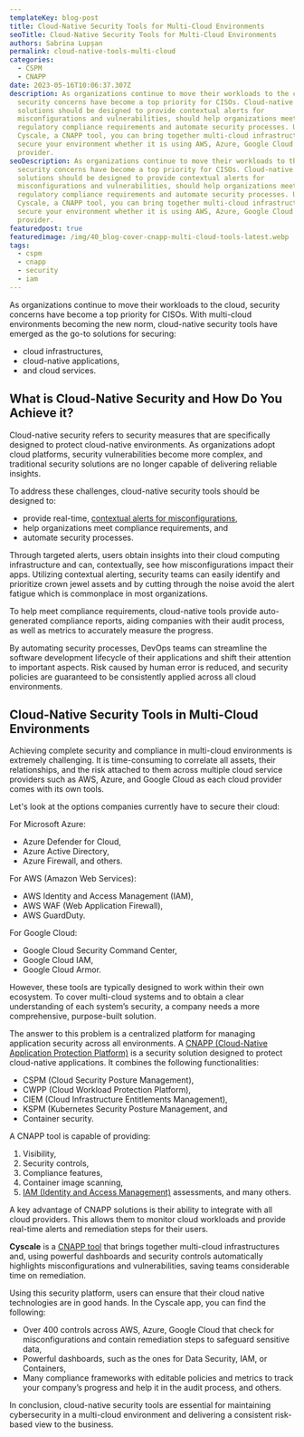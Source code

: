```yaml
---
templateKey: blog-post
title: Cloud-Native Security Tools for Multi-Cloud Environments
seoTitle: Cloud-Native Security Tools for Multi-Cloud Environments
authors: Sabrina Lupșan
permalink: cloud-native-tools-multi-cloud
categories:
  - CSPM
  - CNAPP
date: 2023-05-16T10:06:37.307Z
description: As organizations continue to move their workloads to the cloud,
  security concerns have become a top priority for CISOs. Cloud-native security
  solutions should be designed to provide contextual alerts for
  misconfigurations and vulnerabilities, should help organizations meet
  regulatory compliance requirements and automate security processes. Using
  Cyscale, a CNAPP tool, you can bring together multi-cloud infrastructures and
  secure your environment whether it is using AWS, Azure, Google Cloud or more than one
  provider.
seoDescription: As organizations continue to move their workloads to the cloud,
  security concerns have become a top priority for CISOs. Cloud-native security
  solutions should be designed to provide contextual alerts for
  misconfigurations and vulnerabilities, should help organizations meet
  regulatory compliance requirements and automate security processes. Using
  Cyscale, a CNAPP tool, you can bring together multi-cloud infrastructures and
  secure your environment whether it is using AWS, Azure, Google Cloud or more than one
  provider.
featuredpost: true
featuredimage: /img/40_blog-cover-cnapp-multi-cloud-tools-latest.webp
tags:
  - cspm
  - cnapp
  - security
  - iam
---
```

As organizations continue to move their workloads to the cloud, security concerns have become a top priority for CISOs. With multi-cloud environments becoming the new norm, cloud-native security tools have emerged as the go-to solutions for securing: 

* cloud infrastructures,  
* cloud-native applications,  
* and cloud services. 

## What is Cloud-Native Security and How Do You Achieve it? 

Cloud-native security refers to security measures that are specifically designed to protect cloud-native environments. As organizations adopt cloud platforms, security vulnerabilities become more complex, and traditional security solutions are no longer capable of delivering reliable insights.  

To address these challenges, cloud-native security tools should be designed to: 

* provide real-time, [contextual alerts for misconfigurations](https://cyscale.com/blog/prevent-alert-fatigue/),  
* help organizations meet compliance requirements, and 
* automate security processes. 

Through targeted alerts, users obtain insights into their cloud computing infrastructure and can, contextually, see how misconfigurations impact their apps. Utilizing contextual alerting, security teams can easily identify and prioritize crown jewel assets and by cutting through the noise avoid the alert fatigue which is commonplace in most organizations. 

To help meet compliance requirements, cloud-native tools provide auto-generated compliance reports, aiding companies with their audit process, as well as metrics to accurately measure the progress.  

By automating security processes, DevOps teams can streamline the software development lifecycle of their applications and shift their attention to important aspects. Risk caused by human error is reduced, and security policies are guaranteed to be consistently applied across all cloud environments. 

## Cloud-Native Security Tools in Multi-Cloud Environments 

Achieving complete security and compliance in multi-cloud environments is extremely challenging. It is time-consuming to correlate all assets, their relationships, and the risk attached to them across multiple cloud service providers such as AWS, Azure, and Google Cloud as each cloud provider comes with its own tools.  

Let's look at the options companies currently have to secure their cloud: 

For Microsoft Azure: 

* Azure Defender for Cloud,  
* Azure Active Directory,  
* Azure Firewall, and others. 

For AWS (Amazon Web Services): 

* AWS Identity and Access Management (IAM), 
* AWS WAF (Web Application Firewall), 
* AWS GuardDuty. 

For Google Cloud: 

* Google Cloud Security Command Center, 
* Google Cloud IAM, 
* Google Cloud Armor. 

However, these tools are typically designed to work within their own ecosystem. To cover multi-cloud systems and to obtain a clear understanding of each system’s security, a company needs a more comprehensive, purpose-built solution. 

The answer to this problem is a centralized platform for managing application security across all environments. A [CNAPP (Cloud-Native Application Protection Platform)](https://cyscale.com/blog/cnapp-secure-native-applications/) is a security solution designed to protect cloud-native applications. It combines the following functionalities: 

* CSPM (Cloud Security Posture Management), 
* CWPP (Cloud Workload Protection Platform), 
* CIEM (Cloud Infrastructure Entitlements Management), 
* KSPM (Kubernetes Security Posture Management, and  
* Container security. 

A CNAPP tool is capable of providing: 

1. Visibility, 
2. Security controls, 
3. Compliance features, 
4. Container image scanning,  
5. [IAM (Identity and Access Management)](https://cyscale.com/blog/iam-services-in-aws-azure-gcp) assessments, and many others. 

A key advantage of CNAPP solutions is their ability to integrate with all cloud providers. This allows them to monitor cloud workloads and provide real-time alerts and remediation steps for their users. 

**Cyscale** is a [CNAPP tool](https://cyscale.com/products/cnapp/) that brings together multi-cloud infrastructures and, using powerful dashboards and security controls automatically highlights misconfigurations and vulnerabilities, saving teams considerable time on remediation.  

Using this security platform, users can ensure that their cloud native technologies are in good hands. In the Cyscale app, you can find the following: 

* Over 400 controls across AWS, Azure, Google Cloud that check for misconfigurations and contain remediation steps to safeguard sensitive data, 
* Powerful dashboards, such as the ones for Data Security, IAM, or Containers, 
* Many compliance frameworks with editable policies and metrics to track your company’s progress and help it in the audit process, and others. 

In conclusion, cloud-native security tools are essential for maintaining cybersecurity in a multi-cloud environment and delivering a consistent risk-based view to the business.
